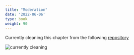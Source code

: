 ```yaml
---
title: "Moderation"
date: '2022-06-06'
type: book
weight: 90
---
```


Currently cleaning this chapter from the following
[repository](https://github.com/jpedroza1228/cpp_3307)

![currently
cleaning](https://media.giphy.com/media/zZRxy466qETsY/giphy.gif)
